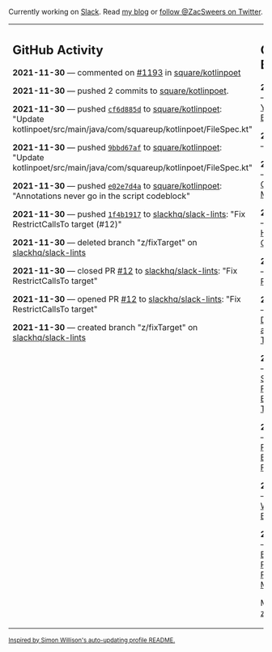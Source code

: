 Currently working on [Slack](https://slack.com/). Read [my blog](https://zacsweers.dev/) or [follow @ZacSweers on Twitter](https://twitter.com/ZacSweers).

<table><tr><td valign="top" width="60%">

## GitHub Activity
<!-- githubActivity starts -->
**2021-11-30** — commented on [#1193](https://github.com/square/kotlinpoet/pull/1193#issuecomment-982854278) in [square/kotlinpoet](https://api.github.com/repos/square/kotlinpoet)

**2021-11-30** — pushed 2 commits to [square/kotlinpoet](https://api.github.com/repos/square/kotlinpoet).

**2021-11-30** — pushed [`cf6d885d`](https://github.com/square/kotlinpoet/commit/cf6d885d816b356ade0db1907d764585f0661aba) to [square/kotlinpoet](https://api.github.com/repos/square/kotlinpoet): "Update kotlinpoet/src/main/java/com/squareup/kotlinpoet/FileSpec.kt"

**2021-11-30** — pushed [`9bbd67af`](https://github.com/square/kotlinpoet/commit/9bbd67afa2e29a22090498bf6b506dacf1b97d5a) to [square/kotlinpoet](https://api.github.com/repos/square/kotlinpoet): "Update kotlinpoet/src/main/java/com/squareup/kotlinpoet/FileSpec.kt"

**2021-11-30** — pushed [`e02e7d4a`](https://github.com/square/kotlinpoet/commit/e02e7d4a554d6f41e990534181878bfce809783a) to [square/kotlinpoet](https://api.github.com/repos/square/kotlinpoet): "Annotations never go in the script codeblock"

**2021-11-30** — pushed [`1f4b1917`](https://github.com/slackhq/slack-lints/commit/1f4b19172e3ae428f65d74a39d43a6e8f6c4994c) to [slackhq/slack-lints](https://api.github.com/repos/slackhq/slack-lints): "Fix RestrictCallsTo target (#12)"

**2021-11-30** — deleted branch "z/fixTarget" on [slackhq/slack-lints](https://api.github.com/repos/slackhq/slack-lints)

**2021-11-30** — closed PR [#12](https://api.github.com/repos/slackhq/slack-lints/pulls/12) to [slackhq/slack-lints](https://api.github.com/repos/slackhq/slack-lints): "Fix RestrictCallsTo target"

**2021-11-30** — opened PR [#12](https://api.github.com/repos/slackhq/slack-lints/pulls/12) to [slackhq/slack-lints](https://api.github.com/repos/slackhq/slack-lints): "Fix RestrictCallsTo target"

**2021-11-30** — created branch "z/fixTarget" on [slackhq/slack-lints](https://api.github.com/repos/slackhq/slack-lints)
<!-- githubActivity ends -->
</td><td valign="top" width="40%">

## On My Blog
<!-- blog starts -->
**2021-07-23** — [Optimizing Your Kotlin Build](https://www.zacsweers.dev/optimizing-your-kotlin-build/)

**2021-06-14** — [How I Work](https://www.zacsweers.dev/how-i-work/)

**2021-02-02** — [Disposables Can Cause Memory Leaks](https://www.zacsweers.dev/disposables-can-cause-memory-leaks/)

**2021-01-29** — [Kapt's Hidden Test Costs](https://www.zacsweers.dev/kapts-hidden-test-costs/)

**2020-07-13** — [Time in UI Programming](https://www.zacsweers.dev/time-in-ui/)

**2020-07-08** — [Tick Tock: Desugaring and Timezones](https://www.zacsweers.dev/ticktock-desugaring-timezones/)

**2020-06-11** — [Kotlin Symbol Processing: Early Thoughts](https://www.zacsweers.dev/kotlin-symbol-processor-early-thoughts/)

**2020-05-01** — [Dagger Party Tricks: Extension Functions](https://www.zacsweers.dev/dagger-party-tricks-extension-functions/)

**2020-04-03** — [Making My WFH Life Bearable](https://www.zacsweers.dev/making-wfh-life-bearable/)

**2020-03-16** — [Android's Built-in ProGuard Rules: The Missing Guide](https://www.zacsweers.dev/android-proguard-rules/)
<!-- blog ends -->
More on [zacsweers.dev](https://zacsweers.dev/)
</td></tr></table>

<sub><a href="https://simonwillison.net/2020/Jul/10/self-updating-profile-readme/">Inspired by Simon Willison's auto-updating profile README.</a></sub>